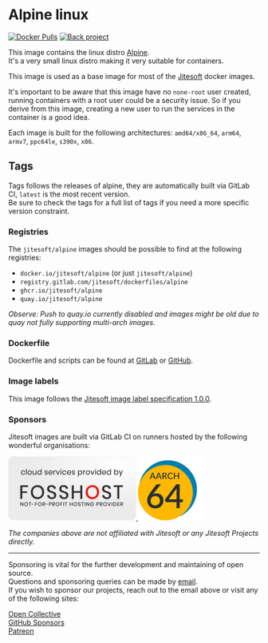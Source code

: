 # Alpine linux

[![Docker Pulls](https://img.shields.io/docker/pulls/jitesoft/alpine.svg)](https://cloud.docker.com/u/jitesoft/repository/docker/jitesoft/alpine)
[![Back project](https://img.shields.io/badge/Open%20Collective-Tip%20the%20devs!-blue.svg)](https://opencollective.com/jitesoft-open-source)

This image contains the linux distro [Alpine](https://www.alpinelinux.org/).  
It's a very small linux distro making it very suitable for containers.

This image is used as a base image for most of the [Jitesoft](https://jitesoft.com) docker images.  

It's important to be aware that this image have no `none-root` user created, running containers with a root
user could be a security issue. So if you derive from this image, creating a new user to run the services
in the container is a good idea.

Each image is built for the following architectures: `amd64/x86_64`, `arm64`, `armv7`, `ppc64le`, `s390x`, `x86`.  

## Tags

Tags follows the releases of alpine, they are automatically built via GitLab CI, `latest` is the most recent version.  
Be sure to check the tags for a full list of tags if you need a more specific version constraint.

### Registries

The `jitesoft/alpine` images should be possible to find at the following registries:

* `docker.io/jitesoft/alpine` (or just `jitesoft/alpine`)
* `registry.gitlab.com/jitesoft/dockerfiles/alpine`
* `ghcr.io/jitesoft/alpine`
* `quay.io/jitesoft/alpine`

_Observe: Push to quay.io currently disabled and images might be old due to quay not fully supporting multi-arch images._

### Dockerfile

Dockerfile and scripts can be found at [GitLab](https://gitlab.com/jitesoft/dockerfiles/alpine) or [GitHub](https://github.com/jitesoft/docker-alpine).

### Image labels

This image follows the [Jitesoft image label specification 1.0.0](https://gitlab.com/snippets/1866155).

### Sponsors

Jitesoft images are built via GitLab CI on runners hosted by the following wonderful organisations:

<a href="https://fosshost.org/">
  <img src="https://raw.githubusercontent.com/jitesoft/misc/master/sponsors/fosshost.png" height="128" alt="Fosshost logo" />
</a>
<a href="https://www.aarch64.com/">
  <img src="https://raw.githubusercontent.com/jitesoft/misc/master/sponsors/aarch64.png" height="128" alt="Aarch64 logo" />
</a>

_The companies above are not affiliated with Jitesoft or any Jitesoft Projects directly._

---

Sponsoring is vital for the further development and maintaining of open source.  
Questions and sponsoring queries can be made by <a href="mailto:sponsor@jitesoft.com">email</a>.  
If you wish to sponsor our projects, reach out to the email above or visit any of the following sites:

[Open Collective](https://opencollective.com/jitesoft-open-source)  
[GitHub Sponsors](https://github.com/sponsors/jitesoft)  
[Patreon](https://www.patreon.com/jitesoft)

